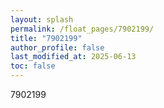 ```yaml
---
layout: splash
permalink: /float_pages/7902199/
title: "7902199"
author_profile: false
last_modified_at: 2025-06-13
toc: false
---
```

 
7902199

